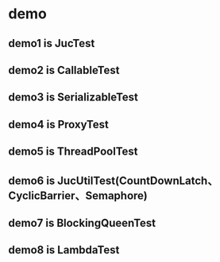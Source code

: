 # demo
## demo1 is JucTest
## demo2 is CallableTest
## demo3 is SerializableTest
## demo4 is ProxyTest
## demo5 is ThreadPoolTest
## demo6 is JucUtilTest(CountDownLatch、CyclicBarrier、Semaphore)
## demo7 is BlockingQueenTest
## demo8 is LambdaTest